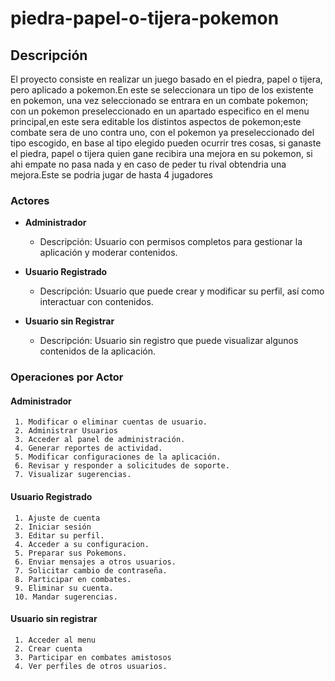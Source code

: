 # piedra-papel-o-tijera-pokemon

## Descripción

<p>El proyecto consiste en realizar un juego basado en el piedra, papel o tijera, pero aplicado a pokemon.En este se seleccionara un tipo de los existente en pokemon, una vez seleccionado se entrara en un combate pokemon; con un pokemon preseleccionado en un apartado especifico en el menu principal,en este sera editable los distintos aspectos de pokemon;este combate sera de uno contra uno, con el pokemon ya preseleccionado del tipo escogido, en base al tipo elegido pueden ocurrir tres cosas, si ganaste el piedra, papel o tijera quien gane recibira una mejora en su pokemon, si ahi empate no pasa nada y en caso de peder tu rival obtendria una mejora.Este se podria jugar de hasta 4 jugadores</p>

### Actores

   - **Administrador**
     - Descripción: Usuario con permisos completos para gestionar la aplicación y moderar contenidos.

   - **Usuario Registrado**
     - Descripción: Usuario que puede crear y modificar su perfil, así como interactuar con contenidos.

   - **Usuario sin Registrar**
     - Descripción: Usuario sin registro que puede visualizar algunos contenidos de la aplicación.

   ### Operaciones por Actor

   #### Administrador

      
     1. Modificar o eliminar cuentas de usuario.
     2. Administrar Usuarios
     3. Acceder al panel de administración.
     4. Generar reportes de actividad.
     5. Modificar configuraciones de la aplicación.
     6. Revisar y responder a solicitudes de soporte.
     7. Visualizar sugerencias.

   #### Usuario Registrado

     1. Ajuste de cuenta
     2. Iniciar sesión
     3. Editar su perfil.
     4. Acceder a su configuracion.
     5. Preparar sus Pokemons.
     6. Enviar mensajes a otros usuarios.
     7. Solicitar cambio de contraseña.
     8. Participar en combates.
     9. Eliminar su cuenta.
     10. Mandar sugerencias.

   #### Usuario sin registrar

     1. Acceder al menu
     2. Crear cuenta
     3. Participar en combates amistosos
     4. Ver perfiles de otros usuarios.


